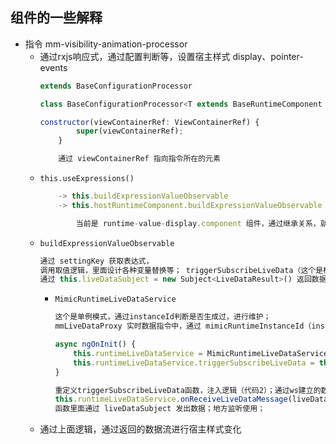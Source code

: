 ## 组件的一些解释

* 指令 mm-visibility-animation-processor  
  * 通过rxjs响应式，通过配置判断等，设置宿主样式 display、pointer-events
    ```javascript
    extends BaseConfigurationProcessor

    class BaseConfigurationProcessor<T extends BaseRuntimeComponent = BaseRuntimeComponent>

    constructor(viewContainerRef: ViewContainerRef) {
            super(viewContainerRef);
        }

        通过 viewContainerRef 指向指令所在的元素
    ```
  * `this.useExpressions()`
    ```javascript
        -> this.buildExpressionValueObservable
        -> this.hostRuntimeComponent.buildExpressionValueObservable

            当前是 runtime-value-display.component 组件，通过继承关系，就是调用  BaseRuntimeComponent.buildExpressionValueObservable
     ```
   * `buildExpressionValueObservable`
        ```javascript
        通过 settingKey 获取表达式，
        调用取值逻辑，里面设计各种变量替换等； triggerSubscribeLiveData（这个是松散关系，又很重要）
        通过 this.liveDataSubject = new Subject<LiveDataResult>() 返回数据流
        ```
        * `MimicRuntimeLiveDataService`
            ```javascript
            这个是单例模式，通过instanceId判断是否生成过，进行维护；
            mmLiveDataProxy 实时数据指令中，通过 mimicRuntimeInstanceId（instanceId）获取 runtimeLiveDataService实例（代码：1）

            async ngOnInit() {
                this.runtimeLiveDataService = MimicRuntimeLiveDataService.get(this.mimicRuntimeInstanceId); // （1）
                this.runtimeLiveDataService.triggerSubscribeLiveData = this.triggerSubscribeLiveData.bind(this); // （2）
            }

            重定义triggerSubscribeLiveData函数，注入逻辑（代码2）；通过ws建立的数据通信 postMessage，在onmessage监听时候，
            this.runtimeLiveDataService.onReceiveLiveDataMessage(liveDataResult)
            函数里面通过 liveDataSubject 发出数据；地方监听使用；
            ```
    * 通过上面逻辑，通过返回的数据流进行宿主样式变化